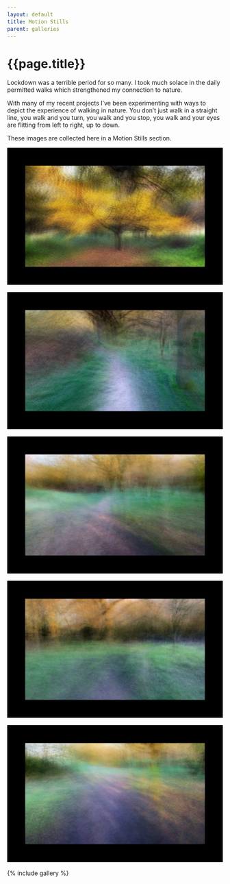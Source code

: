 ```yaml
---
layout: default
title: Motion Stills
parent: galleries
---
```


# {{page.title}}

Lockdown was a terrible period for so many. I took much solace in the daily permitted walks which strengthened my connection to nature. 

With many of my recent projects I’ve been experimenting with ways to depict the experience of walking in nature. You don’t just walk in a straight line, you walk and you turn, you walk and you stop, you walk and your eyes are flitting from left to right, up to down.

These images are collected here in a Motion Stills section.

![{{page.title}}](motion-stills/motion-stills-01.webp "{{page.title}}")

![{{page.title}}](motion-stills/motion-stills-02.webp "{{page.title}}")

![{{page.title}}](motion-stills/motion-stills-03.webp "{{page.title}}")

![{{page.title}}](motion-stills/motion-stills-04.webp "{{page.title}}")

![{{page.title}}](motion-stills/motion-stills-05.webp "{{page.title}}")

{% include gallery %}